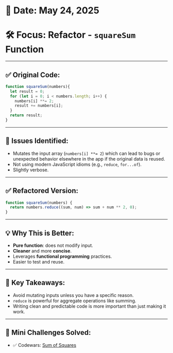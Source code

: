 # 📅 Date: May 24, 2025
# 🛠️ Focus: Refactor - `squareSum` Function

---

## ✅ Original Code:
```js
function squareSum(numbers){
  let result = 0;
  for (let i = 0; i < numbers.length; i++) {
    numbers[i] **= 2;
    result += numbers[i];
  }
  return result;
}
```

---

## 🚫 Issues Identified:
- Mutates the input array (`numbers[i] **= 2`) which can lead to bugs or unexpected behavior elsewhere in the app if the original data is reused.
- Not using modern JavaScript idioms (e.g., `reduce`, `for...of`).
- Slightly verbose.

---

## ✅ Refactored Version:
```js
function squareSum(numbers) {
  return numbers.reduce((sum, num) => sum + num ** 2, 0);
}
```

---

## 💡 Why This is Better:
- **Pure function**: does not modify input.
- **Cleaner** and more **concise**.
- Leverages **functional programming** practices.
- Easier to test and reuse.

---

## 🧠 Key Takeaways:
- Avoid mutating inputs unless you have a specific reason.
- `reduce` is powerful for aggregate operations like summing.
- Writing clean and predictable code is more important than just making it work.

---

## 🧩 Mini Challenges Solved:
- ✅ Codewars: [Sum of Squares](https://www.codewars.com/kata/515e271a311df0350d00000f)

